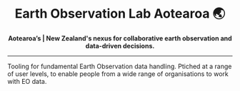 

<h1 align="center">Earth Observation Lab Aotearoa 🌏 </h1>

<p align="center">
  <strong>Aotearoa’s | New Zealand's nexus for collaborative earth observation and data-driven decisions.</strong>
</p>

---

Tooling for fundamental Earth Observation data handling. Ptiched at a range of user levels, to enable people from a wide range of organisations to work with EO data.